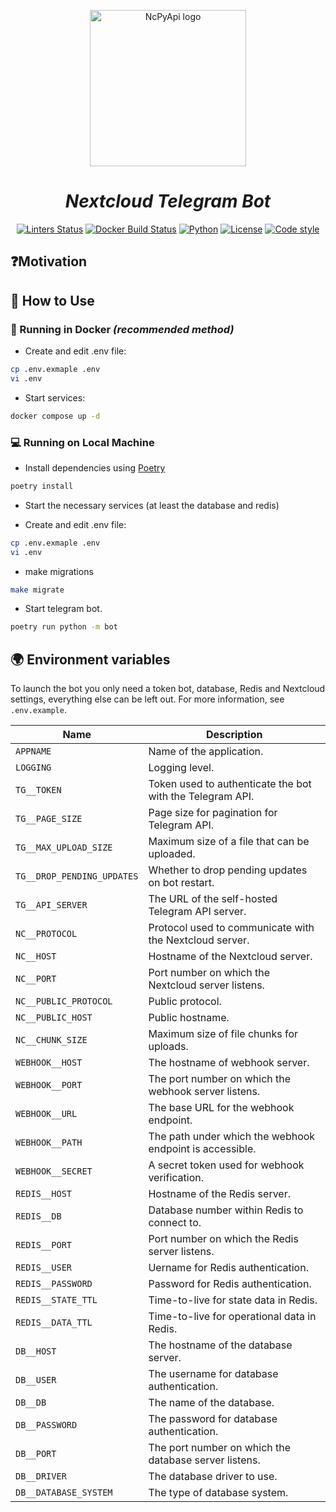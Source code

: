 <p align="center">
    <img src="https://raw.githubusercontent.com/blvdek/nc_tg_bot/tests/assets/logo.png" width="250" alt="NcPyApi logo">
</p>

<h1 align="center"><em>Nextcloud Telegram Bot</em></h1>

<p align="center">
  <a href="https://github.com/donBarbos/telegram-bot-template/actions/workflows/linters.yml"><img src="https://img.shields.io/github/actions/workflow/status/blvdek/nc_tg_bot/linters.yml?label=linters" alt="Linters Status"></a>
  <a href="https://github.com/donBarbos/telegram-bot-template/actions/workflows/docker-image.yml"><img src="https://img.shields.io/github/actions/workflow/status/blvdek/nc_tg_bot/docker-image.yml?label=docker%20image" alt="Docker Build Status"></a>
  <a href="https://www.python.org/downloads"><img src="https://img.shields.io/badge/python-3.12%2B-blue" alt="Python"></a>
  <a href="https://github.com/blvdek/nc_tg_bot/blob/main/LICENSE"><img src="https://img.shields.io/badge/license-MIT-blue.svg" alt="License"></a>
  <a href="https://github.com/astral-sh/ruff"><img src="https://img.shields.io/endpoint?url=https://raw.githubusercontent.com/astral-sh/ruff/main/assets/badge/v2.json" alt="Code style"></a>
<p>

## ❓Motivation

## 🚀 How to Use

### 🐳 Running in Docker _(recommended method)_

- Create and edit .env file:
```bash
cp .env.exmaple .env
vi .env
```

- Start services:
```bash
docker compose up -d
```

### 💻 Running on Local Machine

- Install dependencies using [Poetry](https://python-poetry.org "python package manager")
```bash
poetry install
```

- Start the necessary services (at least the database and redis)

- Create and edit .env file:
```bash
cp .env.exmaple .env
vi .env
```

-   make migrations
```bash
make migrate
```

- Start telegram bot.
```bash
poetry run python -m bot
```

## 🌍 Environment variables

To launch the bot you only need a token bot, database, Redis and Nextcloud settings, everything else can be left out. For more information, see `.env.example`.

| Name                       | Description                                                                                 |
| -------------------------- | ------------------------------------------------------------------------------------------- |
| `APPNAME`                  | Name of the application.                                                                    |
| `LOGGING`                  | Logging level.                                                                              |
| `TG__TOKEN`                | Token used to authenticate the bot with the Telegram API.                                   |
| `TG__PAGE_SIZE`            | Page size for pagination for Telegram API.                                                  |
| `TG__MAX_UPLOAD_SIZE`      | Maximum size of a file that can be uploaded.                                                |
| `TG__DROP_PENDING_UPDATES` | Whether to drop pending updates on bot restart.                                             |
| `TG__API_SERVER`           | The URL of the self-hosted Telegram API server.                                             |
| `NC__PROTOCOL`             | Protocol used to communicate with the Nextcloud server.                                     |
| `NC__HOST`                 | Hostname of the Nextcloud server.                                                           |
| `NC__PORT`                 | Port number on which the Nextcloud server listens.                                          |
| `NC__PUBLIC_PROTOCOL`      | Public protocol.                                                                            |
| `NC__PUBLIC_HOST`          | Public hostname.                                                                            |
| `NC__CHUNK_SIZE`           | Maximum size of file chunks for uploads.                                                    |
| `WEBHOOK__HOST`            | The hostname of webhook server.                                                             |
| `WEBHOOK__PORT`            | The port number on which the webhook server listens.                                        |
| `WEBHOOK__URL`             | The base URL for the webhook endpoint.                                                      |
| `WEBHOOK__PATH`            | The path under which the webhook endpoint is accessible.                                    |
| `WEBHOOK__SECRET`          | A secret token used for webhook verification.                                               |
| `REDIS__HOST`              | Hostname of the Redis server.                                                               |
| `REDIS__DB`                | Database number within Redis to connect to.                                                 |
| `REDIS__PORT`              | Port number on which the Redis server listens.                                              |
| `REDIS__USER`              | Uername for Redis authentication.                                                           |
| `REDIS__PASSWORD`          | Password for Redis authentication.                                                          |
| `REDIS__STATE_TTL`         | Time-to-live for state data in Redis.                                                       |
| `REDIS__DATA_TTL`          | Time-to-live for operational data in Redis.                                                 |
| `DB__HOST`                 | The hostname of the database server.                                                        |
| `DB__USER`                 | The username for database authentication.                                                   |
| `DB__DB`                   | The name of the database.                                                                   |
| `DB__PASSWORD`             | The password for database authentication.                                                   |
| `DB__PORT`                 | The port number on which the database server listens.                                       |
| `DB__DRIVER`               | The database driver to use.                                                                 |
| `DB__DATABASE_SYSTEM`      | The type of database system.                                                                |
